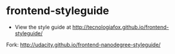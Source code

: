 frontend-styleguide
==============================

* View the style guide at http://tecnologiafox.github.io/frontend-styleguide/

Fork: http://udacity.github.io/frontend-nanodegree-styleguide/
